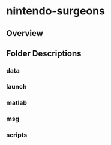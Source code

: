 # nintendo-surgeons
## Overview
## Folder Descriptions
### data
### launch
### matlab
### msg
### scripts
